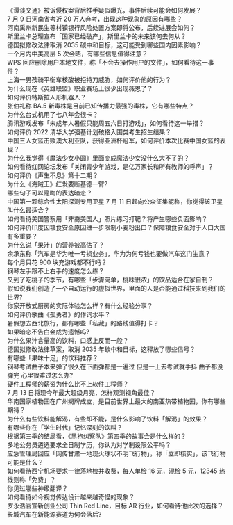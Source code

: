 《谭谈交通》被诉侵权案背后推手疑似曝光，事件后续可能会如何发展？  
7 月 9 日河南省考近 20 万人弃考，出现这种现象的原因有哪些？  
河南禹州新民生等村镇银行风险处置方案即将公布，后续进展会如何？  
斯里兰卡总理宣布「国家已经破产」，斯里兰卡的未来该何去何从？  
德国拟修改法律取消 2035 碳中和目标，这可能受到哪些国内因素影响？  
一个月内中美高层 5 次会晤，有哪些信息值得注意？  
WPS 回应删除用户本地文件，称「不会去操作用户的文件」，如何看待这一事件？  
上海一男孩骑平衡车核酸被拒持刀威胁，如何评价他的行为？  
为什么现在《英雄联盟》职业赛场上很少出现薇恩了？  
如何评价特斯拉人形机器人？  
张伯礼称 BA.5 新毒株是目前已知传播力最强的毒株，它有哪些特点？  
为什么台式机用了七八年会很卡？  
腾讯游戏发布「未成年人暑假只能周五六日打游戏」，如何看待这一举措？  
如何评价 2022 清华大学强基计划破格入围类考生招生结果？  
中国三人女篮击败澳大利亚队，获得亚洲杯冠军，如何评价本次比赛中国女篮的表现？  
为什么我觉得《魔法少女小圆》里面变成魔法少女没什么大不了的？  
如何看待红网论坛发布「关闭青少年游戏，是亿万家长和所有教师的呼声」？  
如何评价《声生不息》第十二期？  
为什么《海贼王》红发要断基德一臂?  
哪些句子可以隐晦的表达暗恋？  
中国第一颗综合性太阳探测专用卫星 7 月 11 日起向公众征集昵称，你觉得该卫星叫什么最适合？  
如何看待美国警察用「非裔美国人」照片练习打靶？将产生哪些负面影响？  
如何评价印度因粮食安全原因进一步限制小麦粉出口？保障粮食安全对于人口大国有多重要？  
为什么说「果汁」的营养被高估了？  
余承东称「汽车是华为唯一亏损业务」，华为为何亏钱也要做汽车这门生意？  
每个月只花 900 块充游戏都不行吗？  
钢琴左手跟不上右手的速度怎么练？  
又到了吃桃子的季节，有哪些「步骤简单，桃味很浓」的饮品适合在家自制？  
假如说我们创造了一个自动运行的虚拟世界，里面的人是否能通过科技来到我们的世界?  
你家开放式厨房的实际体验怎么样？有什么经验分享？  
如何评价歌曲《孤勇者》的作词水平？  
暑假想去西北旅行，都有哪些「私藏」的路线值得打卡？  
如果暗恋不告白会成为遗憾吗?  
为什么果汁含量高的饮料，口感上反而一般？  
德国拟修改法律草案，取消 2035 年碳中和目标，这释放了哪些信号？  
有哪些「果味十足」的饮料推荐？  
钢琴考试曲子本来弹了很久在下面弹都是一遍过 但是一上去考试就手抖 曲子都没弹完 心里很难过怎么办?  
硬件工程师的薪资为什么比不上软件工程师？  
7 月 13 日将现今年最大超级月亮，怎样观测视角最佳？  
华南国家植物园在广州揭牌成立，是目前世界上最大的南亚热带植物园，你有哪些期待？  
为什么有些饮料能解渴，有些却不能，是什么影响了饮料「解渴」的效果？  
有哪些你在「学生时代」记忆深刻的饮料？  
根据第三季的结局看，《黑袍纠察队》第四季的故事会是什么样的？  
多地公务员遴选要求全日制学历，你认为对学制设限公平吗？  
应急管理局回应「网传甘肃一地现火球状不明飞行物」，称「立即核实」，该飞行物可能是什么？  
如何看待西宁机场要求一律落地检并收费，每人单检 16 元，混检 5 元，12345 热线则称「免费」？  
你见过哪些神级翻译？  
如何看待如今视觉传达设计越来越奇怪的现象？  
罗永浩官宣新创业公司 Thin Red Line，目标 AR 行业，如何看待他此次的选择？  
长城汽车在新能源赛道为何会落后?  
